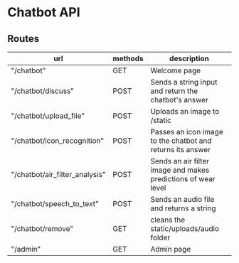 # Chatbot API

## Routes

|url|methods|description|
|-|-|-|
|"/chatbot"|GET|Welcome page|
|"/chatbot/discuss"|POST|Sends a string input and return the chatbot's answer|
|"/chatbot/upload_file"|POST|Uploads an image to /static|
|"/chatbot/icon_recognition"|POST|Passes an icon image to the chatbot and returns its answer|
|"/chatbot/air_filter_analysis"|POST|Sends an air filter image and makes predictions of wear level|
|"/chatbot/speech_to_text"|POST|Sends an audio file and returns a string|
|"/chatbot/remove"|GET|cleans the static/uploads/audio folder|
|"/admin"|GET|Admin page|